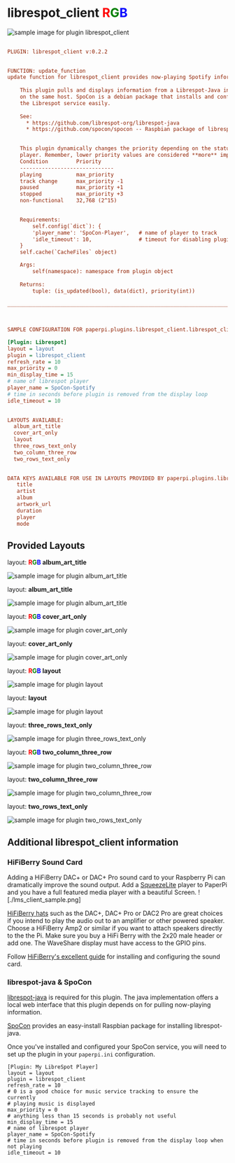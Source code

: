# librespot_client <font color="red">R</font><font color="green">G</font><font color="blue">B</font>

![sample image for plugin librespot_client](./librespot_client.layout-L-sample.png)
```ini
 
PLUGIN: librespot_client v:0.2.2

 
FUNCTION: update_function
update function for librespot_client provides now-playing Spotify information
    
    This plugin pulls and displays information from a Librespot-Java instance running
    on the same host. SpoCon is a debian package that installs and configures
    the Librespot service easily.
    
    See: 
      * https://github.com/librespot-org/librespot-java
      * https://github.com/spocon/spocon -- Raspbian package of librespot

    
    This plugin dynamically changes the priority depending on the status of the librespot
    player. Remember, lower priority values are considered **more** important
    Condition         Priority
    ------------------------------
    playing           max_priority
    track change      max_priority -1
    paused            max_priority +1
    stopped           max_priority +3
    non-functional    32,768 (2^15)

      
    Requirements:
        self.config(`dict`): {
        'player_name': 'SpoCon-Player',   # name of player to track
        'idle_timeout': 10,               # timeout for disabling plugin
    }
    self.cache(`CacheFiles` object)

    Args:
        self(namespace): namespace from plugin object
        
    Returns:
        tuple: (is_updated(bool), data(dict), priority(int))        
    
___________________________________________________________________________
 
 

SAMPLE CONFIGURATION FOR paperpi.plugins.librespot_client.librespot_client

[Plugin: Librespot]
layout = layout
plugin = librespot_client
refresh_rate = 10
max_priority = 0
min_display_time = 15
# name of librespot player
player_name = SpoCon-Spotify
# time in seconds before plugin is removed from the display loop
idle_timeout = 10

 
LAYOUTS AVAILABLE:
  album_art_title
  cover_art_only
  layout
  three_rows_text_only
  two_column_three_row
  two_rows_text_only
 

DATA KEYS AVAILABLE FOR USE IN LAYOUTS PROVIDED BY paperpi.plugins.librespot_client.librespot_client:
   title
   artist
   album
   artwork_url
   duration
   player
   mode
```

## Provided Layouts

layout: **<font color="red">R</font><font color="green">G</font><font color="blue">B</font> album_art_title**

![sample image for plugin album_art_title](./librespot_client.album_art_title-RGB-sample.png) 


layout: **album_art_title**

![sample image for plugin album_art_title](./librespot_client.album_art_title-L-sample.png) 


layout: **<font color="red">R</font><font color="green">G</font><font color="blue">B</font> cover_art_only**

![sample image for plugin cover_art_only](./librespot_client.cover_art_only-RGB-sample.png) 


layout: **cover_art_only**

![sample image for plugin cover_art_only](./librespot_client.cover_art_only-L-sample.png) 


layout: **<font color="red">R</font><font color="green">G</font><font color="blue">B</font> layout**

![sample image for plugin layout](./librespot_client.layout-RGB-sample.png) 


layout: **layout**

![sample image for plugin layout](./librespot_client.layout-L-sample.png) 


layout: **three_rows_text_only**

![sample image for plugin three_rows_text_only](./librespot_client.three_rows_text_only-L-sample.png) 


layout: **<font color="red">R</font><font color="green">G</font><font color="blue">B</font> two_column_three_row**

![sample image for plugin two_column_three_row](./librespot_client.two_column_three_row-RGB-sample.png) 


layout: **two_column_three_row**

![sample image for plugin two_column_three_row](./librespot_client.two_column_three_row-L-sample.png) 


layout: **two_rows_text_only**

![sample image for plugin two_rows_text_only](./librespot_client.two_rows_text_only-L-sample.png) 


## Additional librespot_client information
### HiFiBerry Sound Card
Adding a HiFiBerry DAC+ or DAC+ Pro sound card to your Raspberry Pi can dramatically improve the sound output. Add a [SqueezeLite](#squeezelite) player to PaperPi and you have a full featured media player with a beautiful Screen.
![./lms_client_sample.png]

[HiFiBerry hats](https://www.hifiberry.com/shop/#boards) such as the DAC+, DAC+ Pro or DAC2 Pro are great choices if you intend to play the audio out to an amplifier or other powered speaker. Choose a HiFiBerry Amp2 or similar if you want to attach speakers directly to the the Pi. Make sure you buy a HiFi Berry with the 2x20 male header or add one. The WaveShare display must have access to the GPIO pins.

Follow [HiFiBerry's excellent guide](https://www.hifiberry.com/docs/software/configuring-linux-3-18-x/) for installing and configuring the sound card.

### librespot-java & SpoCon
[librespot-java](https://github.com/librespot-org/librespot-java) is required for this plugin. The java implementation offers a local web interface that this plugin depends on for pulling now-playing information.

[SpoCon](https://github.com/spocon/spocon) provides an easy-install Raspbian package for installing librespot-java.

Once you've installed and configured your SpoCon service, you will need to set up the plugin in your `paperpi.ini` configuration.
```
[Plugin: My LibreSpot Player]
layout = layout
plugin = librespot_client
refresh_rate = 10
# 0 is a good choice for music service tracking to ensure the currently
# playing music is displayed
max_priority = 0
# anything less than 15 seconds is probably not useful
min_display_time = 15
# name of librespot player
player_name = SpoCon-Spotify
# time in seconds before plugin is removed from the display loop when not playing
idle_timeout = 10
```

